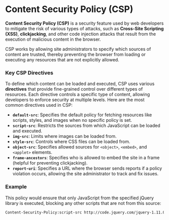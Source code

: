 # Content Security Policy (CSP)

**Content Security Policy (CSP)** is a security feature used by web developers to mitigate the risk of various types of attacks, such as **Cross-Site Scripting (XSS)**, **clickjacking**, and other code injection attacks that result from the execution of malicious content in the browser.

CSP works by allowing site administrators to specify which sources of content are trusted, thereby preventing the browser from loading or executing any resources that are not explicitly allowed.

### Key CSP Directives

To define which content can be loaded and executed, CSP uses various **directives** that provide fine-grained control over different types of resources. Each directive controls a specific type of content, allowing developers to enforce security at multiple levels. Here are the most common directives used in CSP:

* **`default-src`**: Specifies the default policy for fetching resources like scripts, styles, and images when no specific policy is set.
* **`script-src`**: Restricts the sources from which JavaScript can be loaded and executed.
* **`img-src`**: Limits where images can be loaded from.
* **`style-src`**: Controls where CSS files can be loaded from.
* **`object-src`**: Specifies allowed sources for `<object>`, `<embed>`, and `<applet>` elements.
* **`frame-ancestors`**: Specifies who is allowed to embed the site in a frame (helpful for preventing clickjacking).
* **`report-uri`**: Specifies a URL where the browser sends reports if a policy violation occurs, allowing the site administrator to track and fix issues.

### Example

This policy would ensure that only JavaScript from the specified jQuery library is executed, blocking any other scripts that are not from this source:

```bash
Content-Security-Policy:script-src http://code.jquery.com/jquery-1.11.0.min.js;
```
